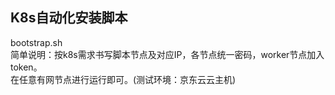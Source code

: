 ## K8s自动化安装脚本
bootstrap.sh  
简单说明：按k8s需求书写脚本节点及对应IP，各节点统一密码，worker节点加入token。  
在任意有网节点进行运行即可。(测试环境：京东云云主机)